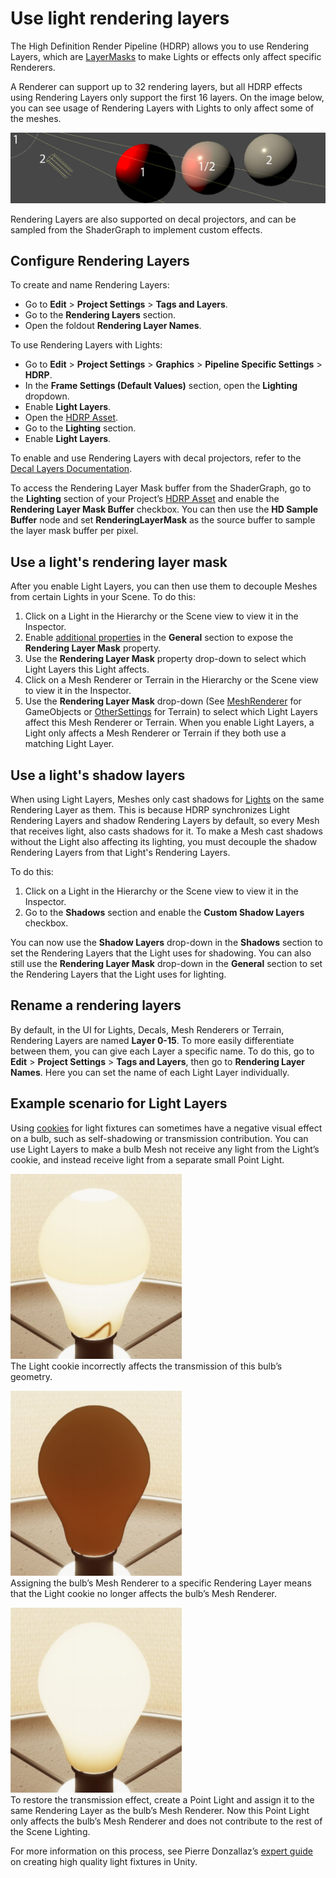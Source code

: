 # Use light rendering layers

The High Definition Render Pipeline (HDRP) allows you to use Rendering Layers, which are [LayerMasks](https://docs.unity3d.com/ScriptReference/LayerMask.html) to make Lights or effects only affect specific Renderers.

A Renderer can support up to 32 rendering layers, but all HDRP effects using Rendering Layers only support the first 16 layers.
On the image below, you can see usage of Rendering Layers with Lights to only affect some of the meshes.

![Three spheres, labelled to show that each receives light from different lights.](Images/HDRPFeatures-LightLayers.png)

Rendering Layers are also supported on decal projectors, and can be sampled from the ShaderGraph to implement custom effects.

## Configure Rendering Layers

To create and name Rendering Layers:

- Go to **Edit** > **Project Settings** > **Tags and Layers**.  
- Go to the **Rendering Layers** section.
- Open the foldout **Rendering Layer Names**.

To use Rendering Layers with Lights:
- Go to **Edit** > **Project Settings** > **Graphics** > **Pipeline Specific Settings** > **HDRP**.
- In the **Frame Settings (Default Values)** section, open the **Lighting** dropdown.
- Enable **Light Layers**.
- Open the [HDRP Asset](HDRP-Asset.md).
- Go to the **Lighting** section.
- Enable **Light Layers**.

To enable and use Rendering Layers with decal projectors, refer to the [Decal Layers Documentation](use-decals.md#decal-layers).

To access the Rendering Layer Mask buffer from the ShaderGraph, go to the **Lighting** section of your Project’s [HDRP Asset](HDRP-Asset.md) and enable the **Rendering Layer Mask Buffer** checkbox.
You can then use the **HD Sample Buffer** node and set **RenderingLayerMask** as the source buffer to sample the layer mask buffer per pixel.

## Use a light's rendering layer mask

After you enable Light Layers, you can then use them to decouple Meshes from certain Lights in your Scene. To do this:

1. Click on a Light in the Hierarchy or the Scene view to view it in the Inspector.
2. Enable [additional properties](expose-all-additional-properties.md) in the **General** section to expose the **Rendering Layer Mask** property.
3. Use the **Rendering Layer Mask** property drop-down to select which Light Layers this Light affects.
4. Click on a Mesh Renderer or Terrain in the Hierarchy or the Scene view to view it in the Inspector.
5. Use the **Rendering Layer Mask** drop-down (See [MeshRenderer](https://docs.unity3d.com/Manual/class-MeshRenderer.html) for GameObjects or [OtherSettings](https://docs.unity3d.com/Manual/terrain-OtherSettings.html) for Terrain) to select which Light Layers affect this Mesh Renderer or Terrain. When you enable Light Layers, a Light only affects a Mesh Renderer or Terrain if they both use a matching Light Layer.

<a name="ShadowLightLayers"></a>

## Use a light's shadow layers

When using Light Layers, Meshes only cast shadows for [Lights](Light-Component.md) on the same Rendering Layer as them. This is because HDRP synchronizes Light Rendering Layers and shadow Rendering Layers by default, so every Mesh that receives light, also casts shadows for it. To make a Mesh cast shadows without the Light also affecting its lighting, you must decouple the shadow Rendering Layers from that Light's Rendering Layers.

To do this:

1. Click on a Light in the Hierarchy or the Scene view to view it in the Inspector.
2. Go to the **Shadows** section and enable the **Custom Shadow Layers** checkbox.

You can now use the **Shadow Layers** drop-down in the **Shadows** section to set the Rendering Layers that the Light uses for shadowing. You can also still use the **Rendering Layer Mask** drop-down in the **General** section to set the Rendering Layers that the Light uses for lighting.

<a name="renaming-rendering-layers"></a>

## Rename a rendering layers

By default, in the UI for Lights, Decals, Mesh Renderers or Terrain, Rendering Layers are named **Layer 0-15**. To more easily differentiate between them, you can give each Layer a specific name. To do this, go to **Edit** > **Project Settings** > **Tags and Layers**, then go to **Rendering Layer Names**. Here you can set the name of each Light Layer individually.

## Example scenario for Light Layers

Using [cookies](https://docs.unity3d.com/Manual/Cookies.html) for light fixtures can sometimes have a negative visual effect on a bulb, such as self-shadowing or transmission contribution. You can use Light Layers to make a bulb Mesh not receive any light from the Light’s cookie, and instead receive light from a separate small Point Light.

![The Light cookie incorrectly affects the transmission of this bulb’s geometry.](Images/LightLayers1.png)<br/>
The Light cookie incorrectly affects the transmission of this bulb’s geometry.

![Assigning the bulb’s Mesh Renderer to a specific Rendering Layer means that the Light cookie no longer affects the bulb’s Mesh Renderer.](Images/LightLayers2.png)<br/>
Assigning the bulb’s Mesh Renderer to a specific Rendering Layer means that the Light cookie no longer affects the bulb’s Mesh Renderer.

![To restore the transmission effect, create a Point Light and assign it to the same Rendering Layer as the bulb’s Mesh Renderer. Now this Point Light only affects the bulb’s Mesh Renderer and does not contribute to the rest of the Scene Lighting.](Images/LightLayers3.png)<br/>
To restore the transmission effect, create a Point Light and assign it to the same Rendering Layer as the bulb’s Mesh Renderer. Now this Point Light only affects the bulb’s Mesh Renderer and does not contribute to the rest of the Scene Lighting.


For more information on this process, see Pierre Donzallaz’s [expert guide](https://pydonzallaz.files.wordpress.com/2019/02/create-high-quality-light-fixtures-in-unity.pdf) on creating high quality light fixtures in Unity.

